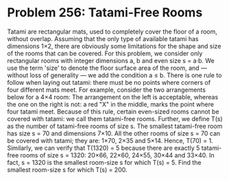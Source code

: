 # Problem 256: Tatami-Free Rooms
Tatami are rectangular mats, used to completely cover the floor of a
room, without overlap. Assuming that the only type of available tatami
has dimensions 1×2, there are obviously some limitations for the shape
and size of the rooms that can be covered. For this problem, we consider
only rectangular rooms with integer dimensions a, b and even size s =
a·b. We use the term 'size' to denote the floor surface area of the
room, and — without loss of generality — we add the condition a ≤ b.
There is one rule to follow when laying out tatami: there must be no
points where corners of four different mats meet. For example, consider
the two arrangements below for a 4×4 room: The arrangement on the left
is acceptable, whereas the one on the right is not: a red "X" in the
middle, marks the point where four tatami meet. Because of this rule,
certain even-sized rooms cannot be covered with tatami: we call them
tatami-free rooms. Further, we define T(s) as the number of tatami-free
rooms of size s. The smallest tatami-free room has size s = 70 and
dimensions 7×10. All the other rooms of size s = 70 can be covered with
tatami; they are: 1×70, 2×35 and 5×14. Hence, T(70) = 1. Similarly, we
can verify that T(1320) = 5 because there are exactly 5 tatami-free
rooms of size s = 1320: 20×66, 22×60, 24×55, 30×44 and 33×40. In fact, s
= 1320 is the smallest room-size s for which T(s) = 5. Find the smallest
room-size s for which T(s) = 200.
